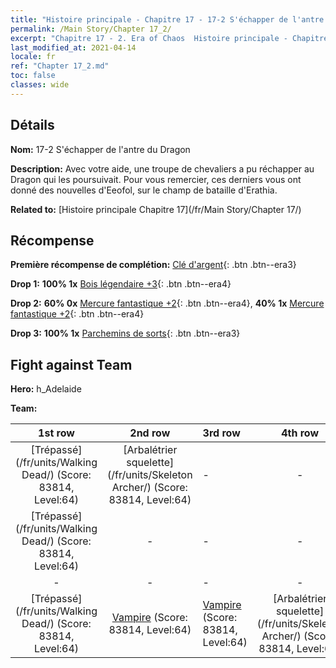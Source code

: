```yaml
---
title: "Histoire principale - Chapitre 17 - 17-2 S'échapper de l'antre du Dragon"
permalink: /Main Story/Chapter 17_2/
excerpt: "Chapitre 17 - 2. Era of Chaos  Histoire principale - Chapitre 17_2. 17-2 S'échapper de l'antre du Dragon"
last_modified_at: 2021-04-14
locale: fr
ref: "Chapter 17_2.md"
toc: false
classes: wide
---
```


## Détails

 **Nom:** 17-2 S'échapper de l'antre du Dragon

 **Description:** Avec votre aide, une troupe de chevaliers a pu réchapper au Dragon qui les poursuivait. Pour vous remercier, ces derniers vous ont donné des nouvelles d'Eeofol, sur le champ de bataille d'Erathia.

 **Related to:** [Histoire principale Chapitre 17](/fr/Main Story/Chapter 17/)

## Récompense

 **Première récompense de complétion:** [Clé d'argent](/fr/Items/con_693/){: .btn .btn--era3}

 **Drop 1:** **100% 1x** [Bois légendaire +3](/fr/Items/mat_55/){: .btn .btn--era4}

 **Drop 2:** **60% 0x** [Mercure fantastique +2](/fr/Items/mat_49/){: .btn .btn--era4}, **40% 1x** [Mercure fantastique +2](/fr/Items/mat_49/){: .btn .btn--era4}

 **Drop 3:** **100% 1x** [Parchemins de sorts](/fr/Items/con_694/){: .btn .btn--era3}


## Fight against Team
 **Hero:** h_Adelaide

 **Team:**


  | 1st row | 2nd row | 3rd row | 4th row |
  |:----:|:----:|:----|:----:|
  | [Trépassé](/fr/units/Walking Dead/) (Score: 83814, Level:64)  | [Arbalétrier squelette](/fr/units/Skeleton Archer/) (Score: 83814, Level:64)  | - | - |
  | [Trépassé](/fr/units/Walking Dead/) (Score: 83814, Level:64)  | - | - | - |
  | - | - | - | - |
  | [Trépassé](/fr/units/Walking Dead/) (Score: 83814, Level:64)  | [Vampire](/fr/units/Vampire/) (Score: 83814, Level:64)  | [Vampire](/fr/units/Vampire/) (Score: 83814, Level:64)  | [Arbalétrier squelette](/fr/units/Skeleton Archer/) (Score: 83814, Level:64)  |


